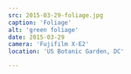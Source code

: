 ```yaml
---
src: 2015-03-29-foliage.jpg
caption: 'Foliage'
alt: 'green foliage'
date: 2015-03-29
camera: 'Fujifilm X-E2'
location: 'US Botanic Garden, DC'

---
```

